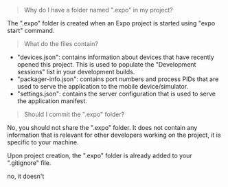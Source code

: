 > Why do I have a folder named ".expo" in my project?

The ".expo" folder is created when an Expo project is started using "expo start" command.

> What do the files contain?

- "devices.json": contains information about devices that have recently opened this project. This is used to populate the "Development sessions" list in your development builds.
- "packager-info.json": contains port numbers and process PIDs that are used to serve the application to the mobile device/simulator.
- "settings.json": contains the server configuration that is used to serve the application manifest.

> Should I commit the ".expo" folder?

No, you should not share the ".expo" folder. It does not contain any information that is relevant for other developers working on the project, it is specific to your machine.

Upon project creation, the ".expo" folder is already added to your ".gitignore" file.

no, it doesn't